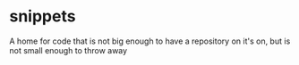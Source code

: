 # snippets
A home for code that is not big enough to have a repository on it's on, but is not small enough to throw away
